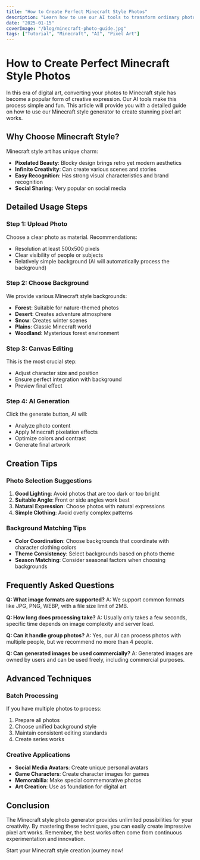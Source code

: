 ```yaml
---
title: "How to Create Perfect Minecraft Style Photos"
description: "Learn how to use our AI tools to transform ordinary photos into stunning Minecraft pixel art style, master the complete workflow from upload to download"
date: "2025-01-15"
coverImage: "/blog/minecraft-photo-guide.jpg"
tags: ["Tutorial", "Minecraft", "AI", "Pixel Art"]
---
```


# How to Create Perfect Minecraft Style Photos

In this era of digital art, converting your photos to Minecraft style has become a popular form of creative expression. Our AI tools make this process simple and fun. This article will provide you with a detailed guide on how to use our Minecraft style generator to create stunning pixel art works.

## Why Choose Minecraft Style?

Minecraft style art has unique charm:

- **Pixelated Beauty**: Blocky design brings retro yet modern aesthetics
- **Infinite Creativity**: Can create various scenes and stories
- **Easy Recognition**: Has strong visual characteristics and brand recognition
- **Social Sharing**: Very popular on social media

## Detailed Usage Steps

### Step 1: Upload Photo

Choose a clear photo as material. Recommendations:
- Resolution at least 500x500 pixels
- Clear visibility of people or subjects
- Relatively simple background (AI will automatically process the background)

### Step 2: Choose Background

We provide various Minecraft style backgrounds:
- **Forest**: Suitable for nature-themed photos
- **Desert**: Creates adventure atmosphere
- **Snow**: Creates winter scenes
- **Plains**: Classic Minecraft world
- **Woodland**: Mysterious forest environment

### Step 3: Canvas Editing

This is the most crucial step:
- Adjust character size and position
- Ensure perfect integration with background
- Preview final effect

### Step 4: AI Generation

Click the generate button, AI will:
- Analyze photo content
- Apply Minecraft pixelation effects
- Optimize colors and contrast
- Generate final artwork

## Creation Tips

### Photo Selection Suggestions

1. **Good Lighting**: Avoid photos that are too dark or too bright
2. **Suitable Angle**: Front or side angles work best
3. **Natural Expression**: Choose photos with natural expressions
4. **Simple Clothing**: Avoid overly complex patterns

### Background Matching Tips

- **Color Coordination**: Choose backgrounds that coordinate with character clothing colors
- **Theme Consistency**: Select backgrounds based on photo theme
- **Season Matching**: Consider seasonal factors when choosing backgrounds

## Frequently Asked Questions

**Q: What image formats are supported?**
A: We support common formats like JPG, PNG, WEBP, with a file size limit of 2MB.

**Q: How long does processing take?**
A: Usually only takes a few seconds, specific time depends on image complexity and server load.

**Q: Can it handle group photos?**
A: Yes, our AI can process photos with multiple people, but we recommend no more than 4 people.

**Q: Can generated images be used commercially?**
A: Generated images are owned by users and can be used freely, including commercial purposes.

## Advanced Techniques

### Batch Processing

If you have multiple photos to process:
1. Prepare all photos
2. Choose unified background style
3. Maintain consistent editing standards
4. Create series works

### Creative Applications

- **Social Media Avatars**: Create unique personal avatars
- **Game Characters**: Create character images for games
- **Memorabilia**: Make special commemorative photos
- **Art Creation**: Use as foundation for digital art

## Conclusion

The Minecraft style photo generator provides unlimited possibilities for your creativity. By mastering these techniques, you can easily create impressive pixel art works. Remember, the best works often come from continuous experimentation and innovation.

Start your Minecraft style creation journey now! 